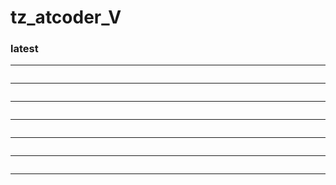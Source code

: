# tz_atcoder_V

### latest
---
```

```
---
```

```
---
```

```
---
```

```
---
```

```
---
```

```
---
